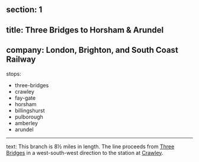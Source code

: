 ﻿section: 1
----
title: Three Bridges to Horsham & Arundel
----
company: London, Brighton, and South Coast Railway
----
stops:
- three-bridges
- crawley
- fay-gate
- horsham
- billingshurst
- pulborough
- amberley
- arundel
----
text: This branch is 8½ miles in length. The line proceeds from [Three Bridges](/stations/crawley) in a west-south-west direction to the station at [Crawley](/stations/crawley).
